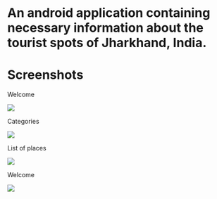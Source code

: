 # An android application containing necessary information about the tourist spots of Jharkhand, India.

# Screenshots

Welcome

![](screenshots/welcome.jpg)

Categories

![](screenshots/categories.jpg)

List of places

![](screenshots/list.jpg)

Welcome

![](screenshots/welcome.jpg)
